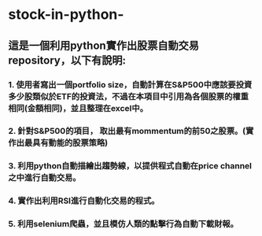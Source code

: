 # stock-in-python-
## 這是一個利用python實作出股票自動交易repository，以下有說明:

### 1. 使用者寫出一個portfolio size，自動計算在S&P500中應該要投資多少股類似於ETF的投資法，不過在本項目中引用為各個股票的權重相同(金額相同)，並且整理在excel中。
### 2. 針對S&P500的項目， 取出最有mommentum的前50之股票。(實作出最具有動能的股票策略)
### 3. 利用python自動描繪出趨勢線，以提供程式自動在price channel之中進行自動交易。
### 4. 實作出利用RSI進行自動化交易的程式。
### 5. 利用selenium爬蟲，並且模仿人類的點擊行為自動下載財報。
